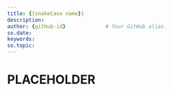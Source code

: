 ```yaml
---
title: {{snakeCase name}}       
description:                    
author: {github-id}             # Your GitHub alias.
so.date:
keywords:
so.topic:
---
```


# PLACEHOLDER
